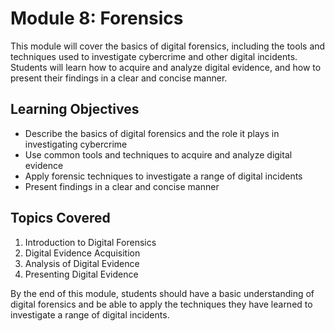 # Module 8: Forensics

This module will cover the basics of digital forensics, including the tools and techniques used to investigate cybercrime and other digital incidents. Students will learn how to acquire and analyze digital evidence, and how to present their findings in a clear and concise manner.

## Learning Objectives

- Describe the basics of digital forensics and the role it plays in investigating cybercrime
- Use common tools and techniques to acquire and analyze digital evidence
- Apply forensic techniques to investigate a range of digital incidents
- Present findings in a clear and concise manner

## Topics Covered

1. Introduction to Digital Forensics
2. Digital Evidence Acquisition
3. Analysis of Digital Evidence
4. Presenting Digital Evidence

By the end of this module, students should have a basic understanding of digital forensics and be able to apply the techniques they have learned to investigate a range of digital incidents.
